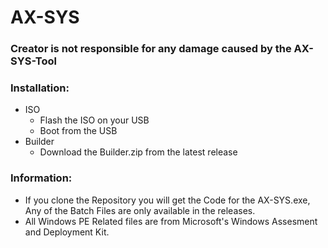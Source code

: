 # AX-SYS
### Creator is not responsible for any damage caused by the AX-SYS-Tool

### Installation:
  - ISO
    - Flash the ISO on your USB
    - Boot from the USB
  - Builder
    - Download the Builder.zip from the latest release


### Information:
- If you clone the Repository you will get the Code for the AX-SYS.exe, Any of the Batch Files are only available in the releases.
- All Windows PE Related files are from Microsoft's Windows Assesment and Deployment Kit.

